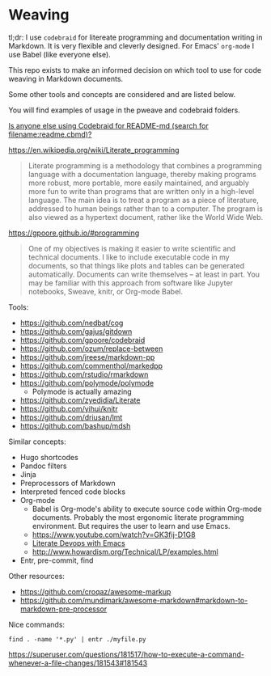 # Weaving

tl;dr: I use `codebraid` for litereate programming and documentation
writing in Markdown. It is very flexible and cleverly designed. For
Emacs' `org-mode` I use Babel (like everyone else).

This repo exists to make an informed decision on which tool to use for
code weaving in Markdown documents.

Some other tools and concepts are considered and are listed below.

You will find examples of usage in the pweave and codebraid folders.

[Is anyone else using Codebraid for README-md (search for
filename:readme.cbmd)?](https://github.com/search?q=filename%3Areadme.cbmd&type=code)

https://en.wikipedia.org/wiki/Literate_programming

> Literate programming is a methodology that combines a programming language with a documentation language, thereby making programs more robust, more portable, more easily maintained, and arguably more fun to write than programs that are written only in a high-level language. The main idea is to treat a program as a piece of literature, addressed to human beings rather than to a computer. The program is also viewed as a hypertext document, rather like the World Wide Web.

https://gpoore.github.io/#programming

> One of my objectives is making it easier to write scientific and technical documents. I like to include executable code in my documents, so that things like plots and tables can be generated automatically. Documents can write themselves – at least in part. You may be familiar with this approach from software like Jupyter notebooks, Sweave, knitr, or Org-mode Babel.

Tools:

- https://github.com/nedbat/cog
- https://github.com/gajus/gitdown
- https://github.com/gpoore/codebraid
- https://github.com/ozum/replace-between
- https://github.com/jreese/markdown-pp
- https://github.com/commenthol/markedpp
- https://github.com/rstudio/rmarkdown
- https://github.com/polymode/polymode
  - Polymode is actually amazing
- https://github.com/zyedidia/Literate
- https://github.com/yihui/knitr
- https://github.com/driusan/lmt
- https://github.com/bashup/mdsh

Similar concepts:

- Hugo shortcodes
- Pandoc filters
- Jinja
- Preprocessors of Markdown
- Interpreted fenced code blocks
- Org-mode
  - Babel is Org-mode's ability to execute source code within Org-mode
    documents. Probably the most ergonomic literate programming
    environment. But requires the user to learn and use Emacs.
  - https://www.youtube.com/watch?v=GK3fij-D1G8
  - [Literate Devops with Emacs](https://www.youtube.com/watch?v=dljNabciEGg)
  - http://www.howardism.org/Technical/LP/examples.html
- Entr, pre-commit, find

Other resources:

- https://github.com/croqaz/awesome-markup
- https://github.com/mundimark/awesome-markdown#markdown-to-markdown-pre-processor

Nice commands:

    find . -name '*.py' | entr ./myfile.py

https://superuser.com/questions/181517/how-to-execute-a-command-whenever-a-file-changes/181543#181543
